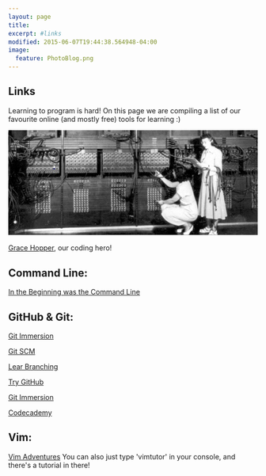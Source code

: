 ```yaml
---
layout: page
title: 
excerpt: #links
modified: 2015-06-07T19:44:38.564948-04:00
image:
  feature: PhotoBlog.png
---
```

## Links


Learning to program is hard! On this page we are compiling a list of our favourite online (and mostly free) tools for learning :)

![Grace Hopper](/images/grashopper.jpg)

[Grace Hopper](https://en.wikipedia.org/wiki/Grace_Hopper), our coding hero!


## Command Line:

[In the Beginning was the Command Line](http://cristal.inria.fr/~weis/info/commandline.html)


## GitHub & Git:

[Git Immersion](http://gitimmersion.com/)

[Git SCM](http://git-scm.com/videos)

[Lear Branching](http://pcottle.github.io/learnGitBranching/)

[Try GitHub](https://try.github.io/levels/1/challenges/1)

[Git Immersion](http://gitimmersion.com/lab_01.html)

[Codecademy](http://www.codecademy.com/blog/74-getting-started-with-git)


## Vim:

[Vim Adventures](http://vim-adventures.com/)
You can also just type 'vimtutor' in your console, and there's a tutorial in there! 



